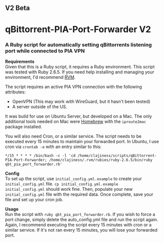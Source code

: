 ## **V2 Beta**

# qBittorrent-PIA-Port-Forwarder V2

### A Ruby script for automatically setting qBittorrents listening port while connected to PIA VPN

**Requirements**\
Given that this is a Ruby script, it requires a Ruby environment. This script was tested with Ruby 2.6.5. If you need help installing and managing your environment, I'd recommend [RVM](https://rvm.io/).

The script requires an active PIA VPN connection with the following attributes:
* OpenVPN (This may work with WireGuard, but it hasn't been tested)
* A server outside of the US.

It was build for use on Ubuntu Server, but developed on a Mac. The only additional tools needed on Mac were [Homebrew](https://brew.sh/) with the `iproute2mac` package installed.

You will also need Cron, or a similar service. The script needs to be executed every 15 minutes to maintain your forwarded port. In Ubuntu, I use cron via `crontab -e` with an entry similar to this:

```
*/15 * * * * /bin/bash -c -l 'cd /home/clajiness/scripts/qBittorrent-PIA-Port-Forwarder; /home/clajiness/.rvm/rubies/ruby-2.6.5/bin/ruby qbt_pia_port_forwarder.rb'
```

**Config**\
To set up the script, use `initial_config.yml.example` to create your `initial_config.yml` file. `cp initial_config.yml.example initial_config.yml` should work fine. Then, populate your new `initial_config.yml` file with the required data. Once complete, save your file and set up your cron job.

**Usage**\
Run the script with `ruby qbt_pia_port_forwarder.rb`. If you wish to force a port change, simply delete the auto_config.yml file and run the script again. Again, I recommend executing the script every 15 minutes with cron or a similar service. If it's not ran every 15 minutes, you will lose your forwarded port.
